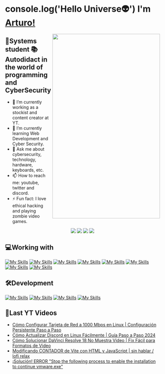 # console.log('Hello Universe👽') I'm [Arturo!][yt]

<!-- [<img src="https://media.tenor.com/YhsYQkC5OqIAAAAd/synth-synthwave.gif" width="1050" height="50" />][yt] -->

<!-- [<img align="right" src="https://tenor.com/view/r1-gif-21033299.gif?raw=true" width="350" height="600" />][yt] -->
[<img align="right" src="https://media.tenor.com/KqUJmhvlZ5kAAAAd/vaporwave-aesthetic.gif?raw=true" width="350" height="600" />][yt]

## 💙Systems student 📚Autodidact in the world of programming and CyberSecurity

- 🔭 I’m currently working as a stockist and content creator at YT.
- 🌱 I’m currently learning Web Development and Cyber Security.
- 💬 Ask me about cybersecurity, technology, hardware, keyboards, etc.
- 📫 How to reach me: youtube, twitter and discord.
- ⚡ Fun fact: I love ethical hacking and playing zombie video games.<br>

<div align="center">
  <p align="center">
  <div> 
    <a href="https://discord.gg/FTE9EA6a" target="_blank"><img src="https://img.shields.io/badge/Discord-7289DA?style=for-the-badge&logo=discord&logoColor=white" target="_blank"></a> 
    <a href="https://www.linkedin.com/in/arturo-cr/" target="_blank"><img src="https://img.shields.io/badge/-LinkedIn-%230077B5?style=for-the-badge&logo=linkedin&logoColor=white" target="_blank"></a> 
    <a href="https://instagram.com/iarrturro" target="_blank"><img src="https://img.shields.io/badge/-Instagram-%23E4405F?style=for-the-badge&logo=instagram&logoColor=white" target="_blank"></a>
    <a href="https://www.youtube.com/tutospixel" target="_blank"><img src="https://img.shields.io/badge/YouTube-FF0000?style=for-the-badge&logo=youtube&logoColor=white" target="_blank"></a>
  </div>
  </p>
</div>

## 💻Working with

[![My Skills](https://skillicons.dev/icons?i=js)](https://devdocs.io/javascript/)
[![My Skills](https://skillicons.dev/icons?i=html)](https://devdocs.io/html/)
[![My Skills](https://skillicons.dev/icons?i=css)](https://devdocs.io/css/)
[![My Skills](https://skillicons.dev/icons?i=mongo)](https://www.mongodb.com/es)
[![My Skills](https://skillicons.dev/icons?i=express)](https://devdocs.io/express/)
[![My Skills](https://skillicons.dev/icons?i=vue)](https://devdocs.io/vue~3/)
[![My Skills](https://skillicons.dev/icons?i=nodejs)](https://devdocs.io/node/)
[![My Skills](https://skillicons.dev/icons?i=mysql)](https://www.mysql.com/)


## 🛠️Development

[![My Skills](https://skillicons.dev/icons?i=vscode)](https://code.visualstudio.com/)
[![My Skills](https://skillicons.dev/icons?i=postman)](https://www.postman.com/)
[![My Skills](https://skillicons.dev/icons?i=git)](https://git-scm.com/)
[![My Skills](https://skillicons.dev/icons?i=figma)](https://www.figma.com/)

## 🎥Last YT Videos

<!-- YT:START -->
- [Cómo Configurar Tarjeta de Red a 1000 Mbps en Linux | Configuración Persistente Paso a Paso](https://www.youtube.com/watch?v=rZDWBhJ1v4g)
- [Cómo Actualizar Discord en Linux Fácilmente | Guía Paso a Paso 2024](https://www.youtube.com/watch?v=mQ2oJpvsBjg)
- [Cómo Solucionar DaVinci Resolve 18 No Muestra Video | Fix Fácil para Formatos de Video](https://www.youtube.com/watch?v=EMGvLpuq_kg)
- [Modificando CONTADOR de Vite con HTML y JavaScript | sin hablar / lofi relax](https://www.youtube.com/watch?v=Wn0GFO_rXzw)
- [¡Solución! ERROR &quot;Stop the following process to enable the installation to continue vmware.exe&quot;](https://www.youtube.com/watch?v=Qz8LdLX0DP0)
<!-- YT:END -->

<!-- ## 📫Contact me -->

<!-- <a href="https://discord.gg/uT88RrR">
  <img align="left" alt="Discord" width="22px" src="https://raw.githubusercontent.com/peterthehan/peterthehan/master/assets/discord.svg" />
</a>
<a href="https://twitter.com/iPiixeeL">
  <img align="left" alt="Twitter" width="22px" src="https://raw.githubusercontent.com/peterthehan/peterthehan/master/assets/twitter.svg" />
</a>
<a href="https://www.youtube.com/c/TUTOSPIXEL/join">
  <img align="left" alt="YT" width="22px" src="https://raw.githubusercontent.com/peterthehan/peterthehan/master/assets/youtube.svg" />
</a>
<a href="https://www.facebook.com/tutospixel">
  <img align="left" alt="FB" width="22px" src="https://cdn3.iconfinder.com/data/icons/free-social-icons/67/facebook_circle_color-512.png" />
</a> -->

<!-- LINKS -->

[yt]: https://www.youtube.com/c/TUTOSPIXEL/join
